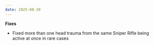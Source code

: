 ```yaml
---
date: 2025-08-30
---
```


**Fixes**

* Fixed more than one head trauma from the same Sniper Rifle being active at once in rare cases
